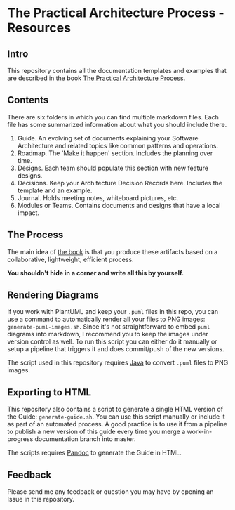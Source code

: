 # The Practical Architecture Process - Resources

## Intro

This repository contains all the documentation templates and examples that are described in the book [The Practical Architecture Process](https://leanpub.com/practical-software-architecture). 

## Contents

There are six folders in which you can find multiple markdown files. Each file has some summarized information about what you should include there.

1. Guide. An evolving set of documents explaining your Software Architecture and related topics like common patterns and operations.
2. Roadmap. The 'Make it happen' section. Includes the planning over time.
3. Designs. Each team should populate this section with new feature designs.
4. Decisions. Keep your Architecture Decision Records here. Includes the template and an example.
5. Journal. Holds meeting notes, whiteboard pictures, etc.
6. Modules or Teams. Contains documents and designs that have a local impact.

## The Process

The main idea of [the book](https://leanpub.com/practical-software-architecture) is that you produce these artifacts based on a collaborative, lightweight, efficient process. 

**You shouldn't hide in a corner and write all this by yourself.**

## Rendering Diagrams

If you work with PlantUML and keep your `.puml` files in this repo, you can use a command to automatically render all your files to PNG images: `generate-puml-images.sh`. Since it's not straightforward to embed `puml` diagrams into markdown, I recommend you to keep the images under version control as well. To run this script you can either do it manually or setup a pipeline that triggers it and does commit/push of the new versions.

The script used in this repository requires [Java](https://www.java.com/en/download/) to convert `.puml` files to PNG images. 

## Exporting to HTML

This repository also contains a script to generate a single HTML version of the Guide: `generate-guide.sh`. You can use this script manually or include it as part of an automated process. A good practice is to use it from a pipeline to publish a new version of this guide every time you merge a work-in-progress documentation branch into master.

The scripts requires [Pandoc](https://pandoc.org/installing.html) to generate the Guide in HTML.

## Feedback

Please send me any feedback or question you may have by opening an Issue in this repository.  
